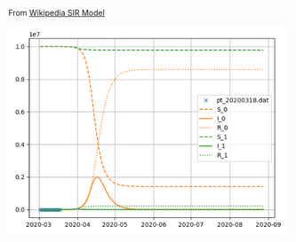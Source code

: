 From [Wikipedia SIR Model](https://en.wikipedia.org/wiki/Compartmental_models_in_epidemiology#The_SIR_model_without_vital_dynamics)

![Simulation](simul.png?raw=true "Two scenarios")
